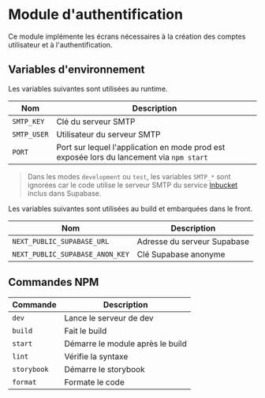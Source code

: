 # Module d'authentification

Ce module implémente les écrans nécessaires à la création des comptes utilisateur et à l'authentification.

## Variables d'environnement

Les variables suivantes sont utilisées au runtime.

| Nom         | Description                                                                              |
| ----------- | ---------------------------------------------------------------------------------------- |
| `SMTP_KEY`  | Clé du serveur SMTP                                                                      |
| `SMTP_USER` | Utilisateur du serveur SMTP                                                              |
| `PORT`      | Port sur lequel l'application en mode prod est exposée lors du lancement via `npm start` |

> Dans les modes `development` ou `test`, les variables `SMTP_*` sont ignorées car le code utilise le serveur SMTP du service [Inbucket](https://inbucket.org/) inclus dans Supabase.

Les variables suivantes sont utilisées au build et embarquées dans le front.

| Nom                             | Description                 |
| ------------------------------- | --------------------------- |
| `NEXT_PUBLIC_SUPABASE_URL`      | Adresse du serveur Supabase |
| `NEXT_PUBLIC_SUPABASE_ANON_KEY` | Clé Supabase anonyme        |

## Commandes NPM

| Commande    | Description                      |
| ----------- | -------------------------------- |
| `dev`       | Lance le serveur de dev          |
| `build`     | Fait le build                    |
| `start`     | Démarre le module après le build |
| `lint`      | Vérifie la syntaxe               |
| `storybook` | Démarre le storybook             |
| `format`    | Formate le code                  |
